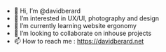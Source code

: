 - 👋 Hi, I’m @davidberard
- 👀 I’m interested in UX/UI, photography and design
- 🌱 I’m currently learning website ergonomy
- 💞️ I’m looking to collaborate on inhouse projects
- 📫 How to reach me : https://davidberard.net

<!---
davidberard/davidberard is a ✨ special ✨ repository because its `README.md` (this file) appears on your GitHub profile.
You can click the Preview link to take a look at your changes.
--->
